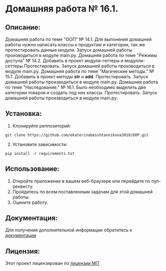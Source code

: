 # Домашняя работа № 16.1.
## Описание:
Домашняя работа по теме "ООП" № 14.1. Для выпонения домашней работы нужно написать классы к продуктам и категории, так же протестировать данные модули.
Запуск домашней работы производиться в модуле main.py.
Домашняя работа по теме "Режимы доступа" № 14.2. Добавить в проект модули-геттеры и модулли-сеттеры.Протестировать.
Запуск домашней работы производиться в модуле main.py.
Домашняя работа по теме "Магические методы." № 15.1. Добавить в проект методы __str__ и __add__. Протестировать.
Запуск домашней работы производиться в модуле main.py.
Домашняя работа по теме "Наследование." № 16.1. Было необходимо выделить две категории товаров и создать под них классы. Протестировать.
Запуск домашней работы производиться в модуле main.py.
## Установка:
1. Клонируйте реппозиторий:
```
git clone https://github.com/ekaterinabesshtannikova3010/OOP.git
```
2. Установите зависимости:
```
pip install -r requirements.txt
```
## Использование:
1. Откройте приложение в вашем веб-браузере или перейдите по пул-реквесту.
2. Пройдитесь по всем поставленным задачам для этой домашней работы.
3. Оцените работу.
## Документация:
Для получения дополнительной информации обратитесь к [документации](proekt1/README.md)
## Лицензия:
Этот проект лицензирован по [лицензии MIT](LICENSE)
